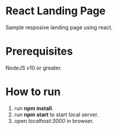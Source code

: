 # React Landing Page

Sample resposive landing page using react.

# Prerequisites

NodeJS v10 or greater.

# How to run

1. run **npm install**.
2. run **npm start** to start local server.
3. open *localhost:3000* in browser.
